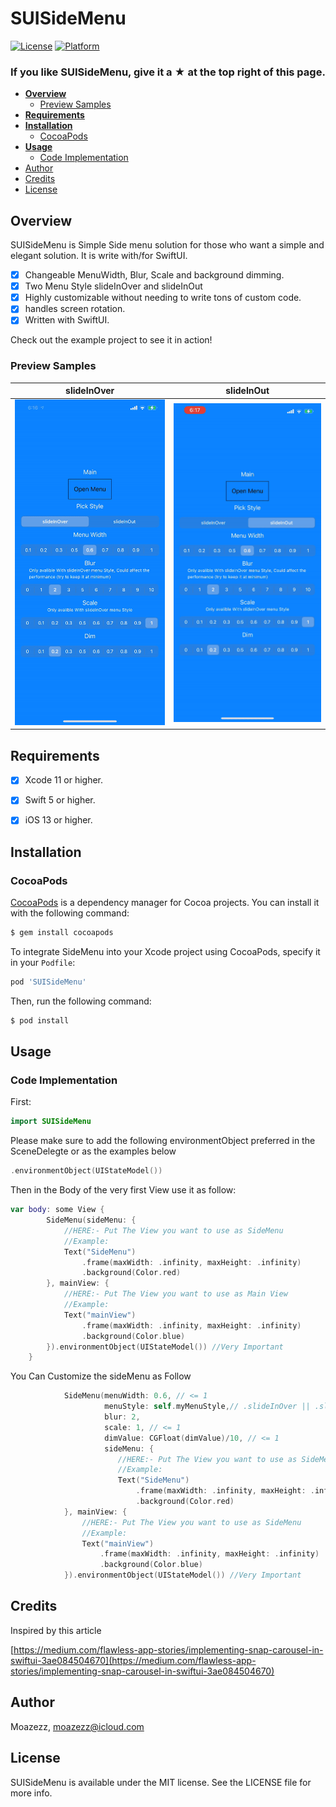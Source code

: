 # SUISideMenu
[![License](https://img.shields.io/cocoapods/l/SideMenu.svg?style=flat-square)](http://cocoapods.org/pods/SideMenu)
[![Platform](https://img.shields.io/cocoapods/p/SideMenu.svg?style=flat-square)](http://cocoapods.org/pods/SideMenu)

### If you like SUISideMenu, give it a ★ at the top right of this page.


* **[Overview](#overview)**
  * [Preview Samples](#preview-samples) 
* **[Requirements](#requirements)**
* **[Installation](#installation)**
  * [CocoaPods](#cocoapods)
* **[Usage](#usage)**
  * [Code Implementation](#code-implementation)
* [Author](#author)
* [Credits](#credits)
* [License](#license)

## Overview

SUISideMenu is Simple Side menu solution for those who want a simple and elegant solution. It is write with/for SwiftUI.
- [x] Changeable MenuWidth, Blur, Scale and background dimming.
- [x] Two Menu Style slideInOver and slideInOut
- [x] Highly customizable without needing to write tons of custom code.
- [x] handles screen rotation.
- [x] Written with SwiftUI.

Check out the example project to see it in action!
### Preview Samples
| slideInOver | slideInOut | 
| --- | --- | 
| ![](https://github.com/ezzmoaz/SUISideMenu/blob/master/Assests/slideInOver.gif) | ![](https://github.com/ezzmoaz/SUISideMenu/blob/master/Assests/slideInOut.gif) |

## Requirements
- [x] Xcode 11 or higher.
- [x] Swift 5 or higher.
- [x] iOS 13 or higher.



## Installation
### CocoaPods

[CocoaPods](http://cocoapods.org) is a dependency manager for Cocoa projects. You can install it with the following command:

```bash
$ gem install cocoapods
```

To integrate SideMenu into your Xcode project using CocoaPods, specify it in your `Podfile`:

```ruby
pod 'SUISideMenu'
```

Then, run the following command:

```bash
$ pod install
```



## Usage
### Code Implementation
First:
```swift
import SUISideMenu
```

Please make sure to add the following environmentObject preferred in the SceneDelegte or as the examples below
```swift
.environmentObject(UIStateModel())
```


Then in the Body of the very first View use it as follow:
```swift
var body: some View {
        SideMenu(sideMenu: {
            //HERE:- Put The View you want to use as SideMenu
            //Example:
            Text("SideMenu")
                .frame(maxWidth: .infinity, maxHeight: .infinity)
                .background(Color.red)
        }, mainView: {
            //HERE:- Put The View you want to use as Main View
            //Example:
            Text("mainView")
                .frame(maxWidth: .infinity, maxHeight: .infinity)
                .background(Color.blue)
        }).environmentObject(UIStateModel()) //Very Important
    }
```

You Can Customize the sideMenu as Follow
```swift
            SideMenu(menuWidth: 0.6, // <= 1
                     menuStyle: self.myMenuStyle,// .slideInOver || .slideInOut
                     blur: 2,
                     scale: 1, // <= 1
                     dimValue: CGFloat(dimValue)/10, // <= 1
                     sideMenu: {
                        //HERE:- Put The View you want to use as SideMenu
                        //Example:
                        Text("SideMenu")
                            .frame(maxWidth: .infinity, maxHeight: .infinity)
                            .background(Color.red)
            }, mainView: {
                //HERE:- Put The View you want to use as SideMenu
                //Example:
                Text("mainView")
                    .frame(maxWidth: .infinity, maxHeight: .infinity)
                    .background(Color.blue)
            }).environmentObject(UIStateModel()) //Very Important
```

## Credits
Inspired by this article

[https://medium.com/flawless-app-stories/implementing-snap-carousel-in-swiftui-3ae084504670](https://medium.com/flawless-app-stories/implementing-snap-carousel-in-swiftui-3ae084504670)

## Author

Moazezz, moazezz@icloud.com

## License

SUISideMenu is available under the MIT license. See the LICENSE file for more info.
